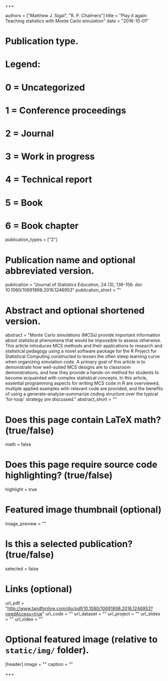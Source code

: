 +++

authors = ["Matthew J. Sigal", "R. P. Chalmers"]
title = "Play it again: Teaching statistics with Monte Carlo simulation"
date = "2016-10-01"

# Publication type.
# Legend:
# 0 = Uncategorized
# 1 = Conference proceedings
# 2 = Journal
# 3 = Work in progress
# 4 = Technical report
# 5 = Book
# 6 = Book chapter
publication_types = ["2"]

# Publication name and optional abbreviated version.
publication = "Journal of Statistics Education, 24 (3), 136-156. doi: 10.1080/10691898.2016.1246953"
publication_short = ""

# Abstract and optional shortened version.
abstract = "Monte Carlo simulations (MCSs) provide important information about statistical phenomena that would be impossible to assess otherwise. This article introduces MCS methods and their applications to research and statistical pedagogy using a novel software package for the R Project for Statistical Computing constructed to lessen the often steep learning curve when organizing simulation code. A primary goal of this article is to demonstrate how well-suited MCS designs are to classroom demonstrations, and how they provide a hands-on method for students to become acquainted with complex statistical concepts. In this article, essential programming aspects for writing MCS code in R are overviewed, multiple applied examples with relevant code are provided, and the benefits of using a generate–analyze–summarize coding structure over the typical 'for-loop' strategy are discussed."
abstract_short = ""

# Does this page contain LaTeX math? (true/false)
math = false

# Does this page require source code highlighting? (true/false)
highlight = true

# Featured image thumbnail (optional)
image_preview = ""

# Is this a selected publication? (true/false)
selected = false

# Links (optional)
url_pdf = "http://www.tandfonline.com/doi/pdf/10.1080/10691898.2016.1246953?needAccess=true"
url_code = ""
url_dataset = ""
url_project = ""
url_slides = ""
url_video = ""

# Optional featured image (relative to `static/img/` folder).
[header]
image = ""
caption = ""

+++
